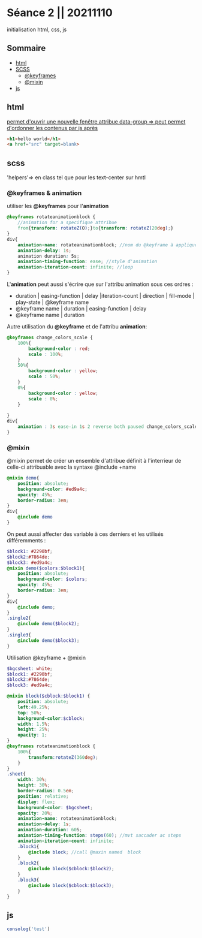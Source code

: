# Séance 2 || 20211110
initialisation html, css, js 

## Sommaire 
- [html](#html)
- [SCSS](#scss)
    - [@keyframes](#@keyframes-&-animation)
    - [@mixin](#mixin)
- [js](#js)

## html
<a href="src" target=__blank__> permet d'ouvrir une nouvelle fenêtre
attribue data-group => peut permet d'ordonner les contenus par js après 
````html
<h1>hello world</h1>
<a href="src" target=blank>
````

## scss
'helpers'=> en class tel que pour les text-center sur hmtl

### @keyframes & animation
utiliser les __@keyframes__ pour l'__animation__ 
````scss
@keyframes rotateanimationblock {
    //animation for a specifique attribue
    from{transform: rotateZ(O);}to{transform: rotateZ(20deg);}
}
div{
    animation-name: rotateanimationblock; //nom du @keyframe à appliqué
    animation-delay: 1s;
    animation duration: 5s; 
    animation-timing-function: ease; //style d'animation
    animation-iteration-count: infinite; //loop
}
````
L'__animation__ peut aussi s'écrire que sur l'attribu animation sous ces ordres : 
- duration | easing-function | delay |iteration-count | direction | fill-mode | play-state | @keyframe name
- @keyframe name | duration | easing-function | delay
- @keyframe name | duration

Autre utilisation du __@keyframe__ et de l'attribu __animation__: 
````scss
@keyframes change_colors_scale {
    100%{
        background-color : red;
        scale : 100%;
    }
    50%{
        background-color : yellow;
        scale : 50%;
    }
    0%{
        background-color : yellow;
        scale : 0%;
    }
    
}
div{
    animation : 3s ease-in 1s 2 reverse both paused change_colors_scale;
}

````


### @mixin
@mixin permet de créer un ensemble d'attribue définit à l'interrieur de celle-ci attribuable avec la syntaxe @include +name
````scss
@mixin demo{
    position: absolute;
    background-color: #ed9a4c; 
    opacity: 45%;
    border-radius: 3em;
}
div{
    @include demo
}
````
On peut aussi affecter des variable à ces derniers et les utilisés différemments : 
````scss
$block1: #2290bf;
$block2:#7864de; 
$block3: #ed9a4c;
@mixin demo($colors:$block1){
    position: absolute;
    background-color: $colors; 
    opacity: 45%;
    border-radius: 3em;
}
div{
    @include demo;
}
.single2{
    @include demo($block2);
}
.single3{
    @include demo($block3);
}
````

Utilisation @keyframe + @mixin
````scss
$bgcsheet: white;
$block1: #2290bf;
$block2:#7864de; 
$block3: #ed9a4c;

@mixin block($cblock:$block1) {
    position: absolute;
    left:49.25%;
    top: 50%;
    background-color:$cblock;
    width: 1.5%;
    height: 25%;
    opacity: 1;
}
@keyframes rotateanimationblock {
    100%{
        transform:rotateZ(360deg);
    }
}
.sheet{
    width: 30%;
    height: 30%;
    border-radius: 0.5em;
    position: relative;
    display: flex;
    background-color: $bgcsheet;
    opacity: 20%;
    animation-name: rotateanimationblock;
    animation-delay: 1s;
    animation-duration: 60S;
    animation-timing-function: steps(60); //mvt saccader ac steps
    animation-iteration-count: infinite;
    .block1{
        @include block; //call @maxin named  block 
    }
    .block2{
        @include block($cblock:$block2);
    }
    .block3{
        @include block($cblock:$block3);
    }
}
````

## js
````javascript
consolog('test')
````
